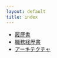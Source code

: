 ```yaml
---
layout: default
title: index
---
```


- [履歴書](./resume)
- [職務経歴書](./cv)
- [アーキテクチャ](./architecture)
